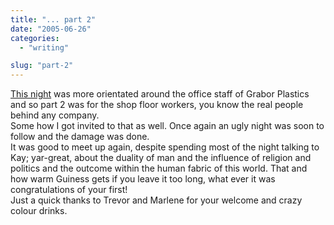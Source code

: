 ```yaml
---
title: "... part 2"
date: "2005-06-26"
categories: 
  - "writing"

slug: "part-2"
---
```


[This night](http://www.shibbyonline.co.uk/blog/?p=70) was more orientated around the office staff of Grabor Plastics and so part 2 was for the shop floor workers, you know the real people behind any company.  
Some how I got invited to that as well. Once again an ugly night was soon to follow and the damage was done.  
It was good to meet up again, despite spending most of the night talking to Kay; yar-great, about the duality of man and the influence of religion and politics and the outcome within the human fabric of this world. That and how warm Guiness gets if you leave it too long, what ever it was congratulations of your first!  
Just a quick thanks to Trevor and Marlene for your welcome and crazy colour drinks.
